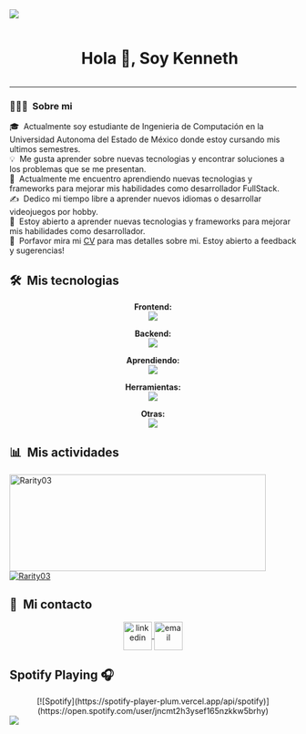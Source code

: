 <img src="https://user-images.githubusercontent.com/73097560/115834477-dbab4500-a447-11eb-908a-139a6edaec5c.gif">

<div id="user-content-toc">
  <ul align="center">
    <summary><h1 style="display: inline-block">Hola 👋, Soy Kenneth</h1></summary>
  </ul>
</div>

---

### 👨🏻‍💻 &nbsp;Sobre mi

🎓 &nbsp;Actualmente soy estudiante de Ingenieria de Computación en la Universidad Autonoma del Estado de México donde estoy cursando mis ultimos semestres.\
💡 &nbsp;Me gusta aprender sobre nuevas tecnologias y encontrar soluciones a los problemas que se me presentan.\
🌱 &nbsp;Actualmente me encuentro aprendiendo nuevas tecnologias y frameworks para mejorar mis habilidades como desarrollador FullStack.\
✍️ &nbsp;Dedico mi tiempo libre a aprender nuevos idiomas o desarrollar videojuegos por hobby.\
💬 &nbsp;Estoy abierto a aprender nuevas tecnologias y frameworks para mejorar mis habilidades como desarrollador.\
📄 &nbsp;Porfavor mira mi [CV](https://www.adityavsingh.com/resume.html) para mas detalles sobre mi.  Estoy abierto a feedback y sugerencias!


## 🛠 &nbsp;Mis tecnologias

<!-- Frontend -->
<p align="center">
  <b>Frontend:</b><br>
  <a href="https://skillicons.dev">
    <img src="https://skillicons.dev/icons?i=html,css,js,react,tailwind&perline=10" />
  </a>
</p>

<!-- Backend -->
<p align="center">
  <b>Backend:</b><br>
  <a href="https://skillicons.dev">
    <img src="https://skillicons.dev/icons?i=nodejs,express,mongodb,postgres&perline=10" />
  </a>
</p>

<!-- Aprendiendo -->
<p align="center">
  <b>Aprendiendo:</b><br>
  <a href="https://skillicons.dev">
    <img src="https://skillicons.dev/icons?i=astro,docker,mysql&perline=10" />
  </a>
</p>

<!-- Herramientas -->
<p align="center">
  <b>Herramientas:</b><br>
  <a href="https://skillicons.dev">
    <img src="https://skillicons.dev/icons?i=github,git,vscode,npm&perline=10" />
  </a>
</p>

<p align="center">
  <b>Otras:</b><br>
  <a href="https://skillicons.dev">
    <img src="https://skillicons.dev/icons?i=py,java,unity,c#&perline=10" />
  </a>
</p> 



## 📊 &nbsp;Mis actividades
<div>
  <a href="https://github.com/Rarity03">
    <img width=450 height=170 align="center" alt="Rarity03" src="https://github-readme-stats.vercel.app/api?username=Rarity03&theme=midnight-purple&show_icons=true&bg_color=0D1117&hide_border=true&count_private=true" />
  </a>
  <a href="https://github.com/Rarity03">
    <img align="center" alt="Rarity03" src="https://github-readme-stats.vercel.app/api/top-langs/?username=Rarity03&theme=midnight-purple&layout=compact&bg_color=0D1117&hide_border=true&count_private=true" />
  </a>
</div>


## 🤝 &nbsp;Mi contacto

<p align="center">
  <a href="https://www.linkedin.com/in/kenneth-mendoza-pliego-7132b7173" target="_blank">
    <img align="center" src="https://user-images.githubusercontent.com/88904952/234979284-68c11d7f-1acc-4f0c-ac78-044e1037d7b0.png" alt="linkedin" height="50" width="50" />
  </a>
  <a href="mailto:kennethkael@gmail.com" target="_blank">
    <img align="center" src="https://www.svgrepo.com/show/424662/email-newsletter-subscription.svg" alt="email" height="50" width="50" />
  </a>
</p>

## Spotify Playing 🎧

<div align="center">
  [![Spotify](https://spotify-player-plum.vercel.app/api/spotify)](https://open.spotify.com/user/jncmt2h3ysef165nzkkw5brhy)
</div>


<img src="https://user-images.githubusercontent.com/73097560/115834477-dbab4500-a447-11eb-908a-139a6edaec5c.gif">
